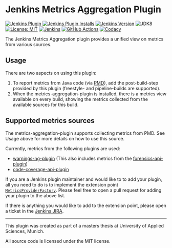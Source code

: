 # Jenkins Metrics Aggregation Plugin

[![Jenkins Plugin](https://img.shields.io/jenkins/plugin/v/metrics-aggregation.svg?label=latest%20version)](https://plugins.jenkins.io/metrics-aggregation)
[![Jenkins Plugin Installs](https://img.shields.io/jenkins/plugin/i/metrics-aggregation.svg?color=red)](https://plugins.jenkins.io/metrics-aggregation)
[![Jenkins Version](https://img.shields.io/badge/Jenkins-2.150.3-green.svg?label=min.%20Jenkins)](https://jenkins.io/download/)
![JDK8](https://img.shields.io/badge/jdk-8-yellow.svg?label=min.%20JDK)
[![License: MIT](https://img.shields.io/badge/license-MIT-yellow.svg)](https://opensource.org/licenses/MIT) 
[![Jenkins](https://ci.jenkins.io/job/Plugins/job/metrics-aggregation-plugin/job/master/badge/icon)](https://ci.jenkins.io/job/Plugins/job/metrics-aggregation-plugin/job/master/)
[![GitHub Actions](https://github.com/jenkinsci/metrics-aggregation-plugin/workflows/GitHub%20Actions/badge.svg)](https://github.com/jenkinsci/metrics-aggregation-plugin/actions)
[![Codacy](https://api.codacy.com/project/badge/Grade/5afc3b117acd4819b0ddeaf794114495)](https://www.codacy.com/manual/andipabst/metrics-aggregation-plugin?utm_source=github.com&amp;utm_medium=referral&amp;utm_content=jenkinsci/metrics-aggregation-plugin&amp;utm_campaign=Badge_Grade)

<!--[![Codecov](https://img.shields.io/codecov/c/github/jenkinsci/metrics-aggregation-plugin/master.svg)](https://codecov.io/gh/jenkinsci/metrics-aggregation-plugin/branch/master)-->

The Jenkins Metrics Aggregation plugin provides a unified view on metrics from various sources.

## Usage
There are two aspects on using this plugin:

1. To report metrics from Java code (via [PMD](https://pmd.github.io/)), add the post-build-step provided by this plugin (freestyle- and pipeline-builds are supported).
2. When the metrics-aggregation-plugin is installed, there is a metrics view available on every build, showing the metrics collected from the available sources for this build.

## Supported metrics sources
The metrics-aggregation-plugin supports collecting metrics from PMD. See Usage above for more details on how to use this source.

Currently, metrics from the following plugins are used:
- [warnings-ng-plugin](https://github.com/jenkinsci/warnings-ng-plugin) (This also includes metrics from the [forensics-api-plugin](https://github.com/jenkinsci/forensics-api-plugin))
- [code-coverage-api-plugin](https://github.com/jenkinsci/code-coverage-api-plugin)

If you are a Jenkins plugin maintainer and would like to to add your plugin, all you need to do is to implement the extension point [`MetricsProviderFactory`](plugin/src/main/java/io/jenkins/plugins/metrics/extension/MetricsProviderFactory.java). Please feel free to open a pull request for adding your plugin to the above list.

If there is anything you would like to add to the extension point, please open a ticket in the [Jenkins JIRA](https://issues.jenkins-ci.org/).

-------------------------------------------------------
This plugin was created as part of a masters thesis at University of Applied Sciences, Munich.

All source code is licensed under the MIT license.
